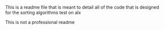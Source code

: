 This is a readme file that is meant to detail all of the code that is designed for the sorting algorithms test on  alx

This is not a professional readme
